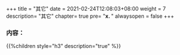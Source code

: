 +++
title = "其它"
date =  2021-02-24T12:08:03+08:00
weight = 7
description= "其它"
chapter= true
pre= "<b>x. </b>"
alwaysopen = false
+++

### 内容：

{{%children style="h3" description="true" %}}